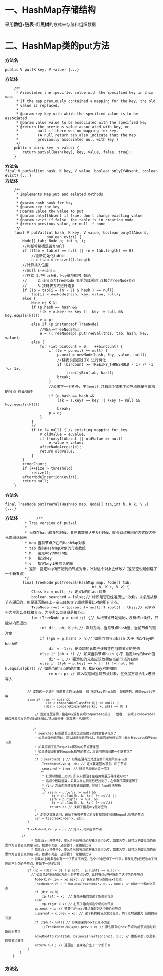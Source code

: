 <h1>一、HashMap存储结构</h1>     采用<b>数组</b>+<b>链表</b>+<b>红黑树</b>的方式来存储和组织数据<h1> 二、HashMap类的put方法</h1><b>方法名</b><pre><code>public V put(K key, V value) {...}</code></pre><b>方法体</b><pre><code>    /**     * Associates the specified value with the specified key in this map.     * If the map previously contained a mapping for the key, the old     * value is replaced.     *     * @param key key with which the specified value is to be associated     * @param value value to be associated with the specified key     * @return the previous value associated with <tt>key</tt>, or     *         <tt>null</tt> if there was no mapping for <tt>key</tt>.     *         (A <tt>null</tt> return can also indicate that the map     *         previously associated <tt>null</tt> with <tt>key</tt>.)     */    public V put(K key, V value) {        return putVal(hash(key), key, value, false, true);    }</code></pre><b>方法名</b><br /><code>final V putVal(int hash, K key, V value, boolean onlyIfAbsent, boolean evict) {...}</code><br /><b>方法体</b>  <pre><code>    /**     * Implements Map.put and related methods     *     * @param hash hash for key     * @param key the key     * @param value the value to put     * @param onlyIfAbsent if true, don't change existing value     * @param evict if false, the table is in creation mode.     * @return previous value, or null if none     */    final V putVal(int hash, K key, V value, boolean onlyIfAbsent,                   boolean evict) {        Node<K,V>[] tab; Node<K,V> p; int n, i;        //判断哈希桶是否为<tt>null</tt>        if ((tab = table) == null || (n = tab.length) == 0)            //重新初始化<tt>table</tt>            n = (tab = resize()).length;        //计算插入位置        //null 存于该节点        //存在 1.节hash值、key值均相同 替换        //     2.该节点为TreeNode 表明为红黑树 连接为TreeNode节点        //     3.按链表方式进行连接        if ((p = tab[i = (n - 1) & hash]) == null)            tab[i] = newNode(hash, key, value, null);        else {            Node<K,V> e; K k;            if (p.hash == hash &&                ((k = p.key) == key || (key != null && key.equals(k))))                e = p;            else if (p instanceof TreeNode)                //插入一TreeNode节点                e = ((TreeNode<K,V>)p).putTreeVal(this, tab, hash, key, value);            else {                for (int binCount = 0; ; ++binCount) {                    if ((e = p.next) == null) {                        p.next = newNode(hash, key, value, null);                        //链表长度超过了8 进行树化                         if (binCount >= TREEIFY_THRESHOLD - 1) // -1 for 1st                            treeifyBin(tab, hash);                        break;                    }                    //如果下一个节点e 不为null 并且这个链表中的节点就是你要找的节点 终止循环                    if (e.hash == hash &&                        ((k = e.key) == key || (key != null && key.equals(k))))                        break;                    p = e;                }            }            //            if (e != null) { // existing mapping for key                V oldValue = e.value;                if (!onlyIfAbsent || oldValue == null)                    e.value = value;                afterNodeAccess(e);                return oldValue;            }        }        ++modCount;        if (++size > threshold)            resize();        afterNodeInsertion(evict);        return null;    }</code></pre><b>方法名</b><br /><pre><code>final TreeNode<K,V> putTreeVal(HashMap<K,V> map, Node<K,V>[] tab,int h, K k, V v) {...}</code></pre><b>方法体</b><code>        /**         * Tree version of putVal.         *         * 当存在hash碰撞的时候，且元素数量大于8个时候，就会以红黑树的方式将这些元素组织起来         * map 当前节点所在的HashMap对象         * tab 当前HashMap对象的元素数组         * h   指定key的hash值         * k   指定key         * v   指定key上要写入的值         * 返回：指定key所匹配到的节点对象，针对这个对象去修改V（返回空说明创建了一个新节点）         */        final TreeNode<K,V> putTreeVal(HashMap<K,V> map, Node<K,V>[] tab,                                       int h, K k, V v) {            Class<?> kc = null; // 定义k的Class对象            boolean searched = false;// 标识是否已经遍历过一次树，未必是从根节点遍历的，但是遍历路径上一定已经包含了后续需要比对的所有节点。            TreeNode<K,V> root = (parent != null) ? root() : this;// 父节点不为空那么查找根节点，为空那么自身就是根节点            for (TreeNode<K,V> p = root;;) {// 从根节点开始遍历，没有终止条件，只能从内部退出                int dir, ph; K pk;// 声明方向、当前节点hash值、当前节点的键对象                if ((ph = p.hash) > h)// 如果当前节点hash 大于 指定key的hash值                    dir = -1;// 要添加的元素应该放置在当前节点的左侧                else if (ph < h) // 如果当前节点hash 小于 指定key的hash值                    dir = 1;// 要添加的元素应该放置在当前节点的右侧                else if ((pk = p.key) == k || (k != null && k.equals(pk))) // 如果当前节点的键对象 和 指定key对象相同                    return p; // 那么就返回当前节点对象，在外层方法会对v进行写入                // 走到这一步说明 当前节点的hash值  和 指定key的hash值  是相等的，但是equals不等                else if ((kc == null &&                          (kc = comparableClassFor(k)) == null) ||                         (dir = compareComparables(kc, k, pk)) == 0) {                    // 走到这里说明：指定key没有实现comparable接口   或者   实现了comparable接口并且和当前节点的键对象比较之后相等（仅限第一次循环）                            /*                    * searched 标识是否已经对比过当前节点的左右子节点了                    * 如果还没有遍历过，那么就递归遍历对比，看是否能够得到那个键对象equals相等的的节点                    * 如果得到了键的equals相等的的节点就返回                    * 如果还是没有键的equals相等的节点，那说明应该创建一个新节点了                    */                    if (!searched) { // 如果还没有比对过当前节点的所有子节点                        TreeNode<K,V> q, ch; // 定义要返回的节点、和子节点                        searched = true; // 标识已经遍历过一次了                       /*                        * 红黑树也是二叉树，所以只要沿着左右两侧遍历寻找就可以了                        * 这是个短路运算，如果先从左侧就已经找到了，右侧就不需要遍历了                        * find 方法内部还会有递归调用。参见：find方法解析                        */                        if (((ch = p.left) != null &&                             (q = ch.find(h, k, kc)) != null) ||                            ((ch = p.right) != null &&                             (q = ch.find(h, k, kc)) != null))                            return q; // 找到了指定key键对应的                    }                    // 走到这里就说明，遍历了所有子节点也没有找到和当前键equals相等的节点                    dir = tieBreakOrder(k, pk);                }                TreeNode<K,V> xp = p; // 定义xp指向当前节点			 /*        		  * 如果dir小于等于0，那么看当前节点的左节点是否为空，如果为空，就可以把要添加的元素作为当前节点的左节点，如果不为空，还需要下一轮继续比较        		  * 如果dir大于等于0，那么看当前节点的右节点是否为空，如果为空，就可以把要添加的元素作为当前节点的右节点，如果不为空，还需要下一轮继续比较        		  * 如果以上两条当中有一个子节点不为空，这个if中还做了一件事，那就是把p已经指向了对应的不为空的子节点，开始下一轮的比较        		  */                if ((p = (dir <= 0) ? p.left : p.right) == null) {			      // 如果恰好要添加的方向上的子节点为空，此时节点p已经指向了这个空的子节点                    Node<K,V> xpn = xp.next; // 获取当前节点的next节点                    TreeNode<K,V> x = map.newTreeNode(h, k, v, xpn); // 创建一个新的树节点                    if (dir <= 0)                        xp.left = x;  // 左孩子指向到这个新的树节点                    else                        xp.right = x; // 右孩子指向到这个新的树节点                    xp.next = x; // 链表中的next节点指向到这个新的树节点                    x.parent = x.prev = xp; // 这个新的树节点的父节点、前节点均设置为 当前的树节点                    if (xpn != null) // 如果原来的next节点不为空                        ((TreeNode<K,V>)xpn).prev = x; // 那么原来的next节点的前节点指向到新的树节点                    moveRootToFront(tab, balanceInsertion(root, x)); // 重新平衡，以及新的根节点置顶                    return null; // 返回空，意味着产生了一个新节点                }            }        }</code><b>方法名</b>